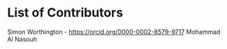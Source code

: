# List of Contributors

Simon Worthington - https://orcid.org/0000-0002-8579-9717
Mohammad Al Nasouh
